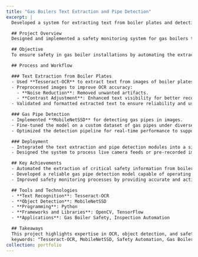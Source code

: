 ```yaml
---
title: "Gas Boilers Text Extraction and Pipe Detection"
excerpt: |
  Developed a system for extracting text from boiler plates and detecting gas pipes for safety monitoring. The solution utilized Tesseract-OCR for text recognition and MobileNetSSD for real-time pipe detection.

  ## Project Overview
  Designed and implemented a safety monitoring system for gas boilers to extract critical text information from boiler plates and detect gas pipes. The system enhances safety by automating inspections and identifying potential hazards.

  ## Objective
  To ensure safety in gas boiler installations by automating the extraction of boiler plate information and detecting gas pipes for inspection and monitoring purposes.

  ## Process and Workflow

  ### Text Extraction from Boiler Plates
  - Used **Tesseract-OCR** to extract text from images of boiler plates.
  - Preprocessed images to improve OCR accuracy:
    - **Noise Reduction**: Removed unwanted artifacts.
    - **Contrast Adjustment**: Enhanced text visibility for better recognition.
  - Validated and formatted extracted text to ensure reliability and usability for inspections.

  ### Gas Pipe Detection
  - Implemented **MobileNetSSD** for detecting gas pipes in images.
  - Fine-tuned the model on a custom dataset of gas pipes under diverse conditions.
  - Optimized the detection pipeline for real-time performance to support immediate safety checks.

  ### Deployment
  - Integrated the text extraction and pipe detection modules into a single automated pipeline.
  - Designed the system to process live camera feeds or pre-recorded images for flexible deployment in different environments.

  ## Key Achievements
  - Automated the extraction of critical safety information from boiler plates, reducing manual effort.
  - Developed a reliable gas pipe detection model capable of operating in real-time.
  - Improved safety monitoring processes by providing accurate and actionable insights.

  ## Tools and Technologies
  - **Text Recognition**: Tesseract-OCR
  - **Object Detection**: MobileNetSSD
  - **Programming**: Python
  - **Frameworks and Libraries**: OpenCV, TensorFlow
  - **Applications**: Gas Boiler Safety, Inspection Automation

  ## Takeaways
  This project highlights expertise in OCR, object detection, and safety automation, showcasing the ability to develop real-world solutions for critical monitoring tasks.
  keywords: "Tesseract-OCR, MobileNetSSD, Safety Automation, Gas Boiler Monitoring, Python"
collection: portfolio
---
```

